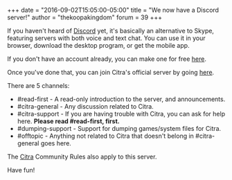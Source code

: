 +++
date = "2016-09-02T15:05:00-05:00"
title = "We now have a Discord server!"
author = "thekoopakingdom"
forum = 39
+++

If you haven't heard of [Discord](https://discordapp.com/) yet, it's basically an alternative to Skype, featuring 
 servers with both voice and text chat. You can use it in your browser, download the desktop program, or get the mobile
 app.

If you don't have an account already, you can make one for free [here](https://discordapp.com/register).

Once you've done that, you can join Citra's official server by going [here](/discord/).

There are 5 channels:

* \#read-first - A read-only introduction to the server, and announcements.
* \#citra-general - Any discussion related to Citra.
* \#citra-support - If you are having trouble with Citra, you can ask for help here. **Please read #read-first, first.**
* \#dumping-support - Support for dumping games/system files for Citra.
* \#offtopic - Anything not related to Citra that doesn't belong in #citra-general goes here.

The [Citra](https://citra-emu.org/rules/) Community Rules also apply to this server.

Have fun!

